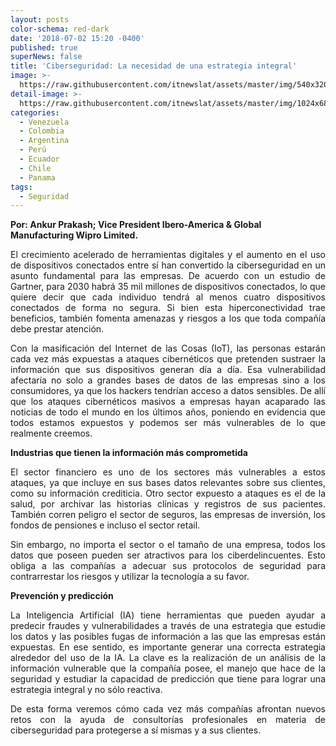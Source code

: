 ```yaml
---
layout: posts
color-schema: red-dark
date: '2018-07-02 15:20 -0400'
published: true
superNews: false
title: 'Ciberseguridad: La necesidad de una estrategia integral'
image: >-
  https://raw.githubusercontent.com/itnewslat/assets/master/img/540x320/Ankur-p.jpg
detail-image: >-
  https://raw.githubusercontent.com/itnewslat/assets/master/img/1024x680/Ankur-g.jpg
categories:
  - Venezuela
  - Colombia
  - Argentina
  - Perú
  - Ecuador
  - Chile
  - Panama
tags:
  - Seguridad
---
```

**Por: Ankur Prakash; Vice President Ibero-America & Global Manufacturing Wipro Limited.**

<p style="text-align: justify;">El crecimiento acelerado de herramientas digitales y el aumento en el uso de dispositivos conectados entre sí han convertido la ciberseguridad en un asunto fundamental para las empresas. De acuerdo con un estudio de Gartner, para 2030 habrá 35 mil millones de dispositivos conectados, lo que quiere decir que cada individuo tendrá al menos cuatro dispositivos conectados de forma no segura. Si bien esta hiperconectividad trae beneficios, también fomenta amenazas y riesgos a los que toda compañía debe prestar atención.</p>

<p style="text-align: justify;">Con la masificación del Internet de las Cosas (IoT), las personas estarán cada vez más expuestas a ataques cibernéticos que pretenden sustraer la información que sus dispositivos generan día a día. Esa vulnerabilidad afectaría no solo a grandes bases de datos de las empresas sino a los consumidores, ya que los hackers tendrían acceso a datos sensibles. De allí que los ataques cibernéticos masivos a empresas hayan acaparado las noticias de todo el mundo en los últimos años, poniendo en evidencia que todos estamos expuestos y podemos ser más vulnerables de lo que realmente creemos.</p>

**Industrias que tienen la información más comprometida**

<p style="text-align: justify;">El sector financiero es uno de los sectores más vulnerables a estos ataques, ya que incluye en sus bases datos relevantes sobre sus clientes, como su información crediticia. Otro sector expuesto a ataques es el de la salud, por archivar las historias clínicas y registros de sus pacientes. También corren peligro el sector de seguros, las empresas de inversión, los fondos de pensiones e incluso el sector retail.</p>

<p style="text-align: justify;">Sin embargo, no importa el sector o el tamaño de una empresa, todos los datos que poseen pueden ser atractivos para los ciberdelincuentes. Esto obliga a las compañías a adecuar sus protocolos de seguridad para contrarrestar los riesgos y utilizar la tecnología a su favor.</p> 

**Prevención y predicción**

<p style="text-align: justify;">La Inteligencia Artificial (IA) tiene herramientas que pueden ayudar a predecir fraudes y vulnerabilidades a través de una estrategia que estudie los datos y las posibles fugas de información a las que las empresas están expuestas. En ese sentido, es importante generar una correcta estrategia alrededor del uso de la IA. La clave es la realización de un análisis de la información vulnerable que la compañía posee, el manejo que hace de la seguridad y estudiar la capacidad de predicción que tiene para lograr una estrategia integral y no sólo reactiva.</p>

<p style="text-align: justify;">De esta forma veremos cómo cada vez más compañías afrontan nuevos retos con la ayuda de consultorías profesionales en materia de ciberseguridad para protegerse a sí mismas y a sus clientes.</p>